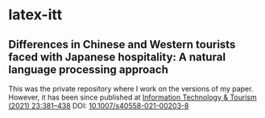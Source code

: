 # latex-itt
## Differences in Chinese and Western tourists faced with Japanese hospitality: A natural language processing approach

This was the private repository where I work on the versions of my paper.
However, it has been since published at [Information Technology & Tourism (2021) 23:381–438](https://rdcu.be/cl202)
DOI: [10.1007/s40558-021-00203-8](https://doi.org/10.1007/s40558-021-00203-8)
